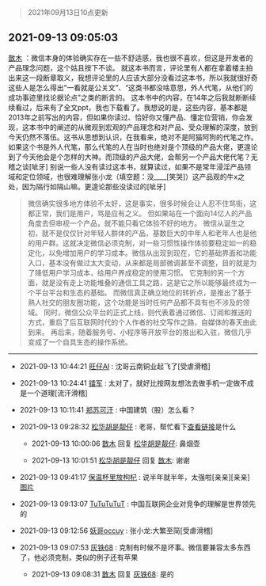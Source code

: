 > 2021年09月13日10点更新
<link rel="stylesheet" href="https://cdn.jsdelivr.net/gh/taotie6/sampleJSON@main/css/photo_show.css">
<meta name="referrer" content="no-referrer" />


 ## 2021-09-13 09:05:03 

 [㪚木](https://www.coolapk.com/feed/29950095?shareKey=YTIwYTk2NzllYWU1NjEzZWFkNzE~) ：微信本身的体验确实存在一些不舒适感，我也很不喜欢，但这是开发者的产品理念问题，这个姑且按下不谈。
就这本书而言，评论里有人都在拿着楼主拍出来这一段断章取义，我想评论里的人应该大部分没看过这本书，所以我就很好奇这些人是怎么得出“一看就是公关文”、“这类书都没啥意思，外人代笔<!--break-->，从他们的成功事迹里找论据论点”之类的断言的。
这本书中的内容，在14年之后我就断断续续看过，后来有了全文ppt，我也下载看了。我想说的是，这些内容，基本都是2013年之前写出的内容，但如果你读过、恰好你又懂产品、懂定位营销，你会发现，这本书中的阐述的从微观到宏观的产品理念和对产品、受众理解的深度，放到今天仍然不落伍。这书从思想到认识，在我看来，绝对不是阿猫阿狗的代笔之作。
如果这个书是外人代笔，那么代笔的人在当时也绝对是个顶级的产品大佬，更遑论到了今天他会是个怎样的大神。而顶级的产品大佬，会帮另一个产品大佬代笔？无稽之谈[呲牙]
别说一些人没有读过这本书，就算读过，如果不是常年浸淫产品领域和定位领域，也很难理解张小龙（填空题：没____[笑哭]）这产品观的牛x之处，因为隔行如隔山嘛。更遑论那些没读过的[呲牙] 

<div class="album">
</div>

> 微信确实很多地方体验不太好，这是事实，很多时候会让人忍不住骂街，这都正常，我们是用户，骂是应有之义。
但如果站在一个面向14亿人的产品角度去但审视一个产品，就不能只看它体验不好的地方。
微信从诞生之初，就不是仅仅针对年轻人群体的产品，基数巨大的中年人和老年人也是他的用户群。这就决定微信必须克制，对一些习惯性操作体验要稳定如一的稳定化，以免增加用户的学习成本。微信从出现到现在，它的基础界面和功能入口，基本没有做过太大变动，从来都是局部微调甚至不调整，目的就是为了降低用户学习成本，给用户养成稳定的使用习惯。
它克制的另一个方面，就是没有走上功能堆叠的通信工具之路，这是它之所以能够最终成为一个平台平台和生态的基础。
而微信真正确立地位的转折点，是推出了基于熟人社交的朋友圈功能，这个功能是当时任何产品都不具有也不涉及的领域。
同时，微信公众平台的正式上线，则代表着通过微信、订阅和推送的方式，重启了后互联网时代的个人作者的社交写作之路，自媒体的春天由此到来。
再后来，随着服务号、小程序等开放平台的推出和入驻，微信几乎变成了一个自具生态的操作系统。

 ------- 

- 2021-09-13 10:44:21 [旺仔AI](uid=1316908) : 沈哥云南铜业起飞了[受虐滑稽] 

- 2021-09-13 10:24:41 [镭军](uid=3180115) : 太对了，就好比按网友想法去做手机一定做不成是一个道理[流汗滑稽] 

- 2021-09-13 10:11:41 [郑苏可汗](uid=678781) : 中国建筑（股）怎么看？ 

- 2021-09-13 09:28:32 [松华胡是靓仔](uid=692318) : 老哥，帮忙看下<a class="feed-link-url" href="https://www.coolapk.com/feed/29950128?shareKey=NTdiNDc4NjNmOGQzNjEzZWE4ZjI~&amp;shareUid=692318&amp;shareFrom=com.coolapk.market_10.1" title="https://www.coolapk.com/feed/29950128?shareKey=NTdiNDc4NjNmOGQzNjEzZWE4ZjI~&amp;shareUid=692318&amp;shareFrom=com.coolapk.market_10.1" target="_blank" rel="nofollow">查看链接</a>是什么 

    - 2021-09-13 10:00:06 [㪚木](uid=1081091) 回复 [松华胡是靓仔](uid=692318): 鼻烟壶 

    - 2021-09-13 10:01:51 [松华胡是靓仔](uid=692318) 回复 [㪚木](uid=1081091): 谢谢 

- 2021-09-13 09:41:17 [保温杯里放枸杞](uid=2901673) : 说半年就半年，太强啦[亲亲][亲亲] [图片](http://image.coolapk.com/feed/2021/0913/09/2901673_bc0ecaf2_7276_9978@1440x474.jpeg)

- 2021-09-13 09:13:07 [TuTuTuTuT](uid=1433312) : 中国互联网企业对竞争的理解是世界领先的 

- 2021-09-13 09:12:56 [妖哥occuy](uid=1388591) : 张小龙:大繁至简[受虐滑稽] 

- 2021-09-13 09:07:53 [灰铁68](uid=371316) : 克制有时候不是坏事。微信要兼容太多东西了，他必须克制，类似的例子还有苹果 

    - 2021-09-13 09:08:31 [㪚木](uid=1081091) 回复 [灰铁68](uid=371316): 是的 

